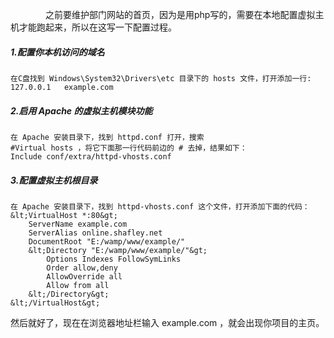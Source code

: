 &emsp;&emsp;&emsp;&emsp;之前要维护部门网站的首页，因为是用php写的，需要在本地配置虚拟主机才能跑起来，所以在这写一下配置过程。

##### 1.配置你本机访问的域名
    在C盘找到 Windows\System32\Drivers\etc 目录下的 hosts 文件，打开添加一行:
    127.0.0.1   example.com

##### 2.启用 Apache 的虚拟主机模块功能
    在 Apache 安装目录下，找到 httpd.conf 打开，搜索
    #Virtual hosts ，将它下面那一行代码前边的 # 去掉，结果如下：
    Include conf/extra/httpd-vhosts.conf

##### 3.配置虚拟主机根目录
    在 Apache 安装目录下，找到 httpd-vhosts.conf 这个文件，打开添加下面的代码：
    &lt;VirtualHost *:80&gt;
        ServerName example.com
        ServerAlias online.shafley.net
        DocumentRoot "E:/wamp/www/example/"
        &lt;Directory "E:/wamp/www/example/"&gt;
            Options Indexes FollowSymLinks
            Order allow,deny
            AllowOverride all
            Allow from all
        &lt;/Directory&gt;
    &lt;/VirtualHost&gt;
然后就好了，现在在浏览器地址栏输入 example.com ，就会出现你项目的主页。
